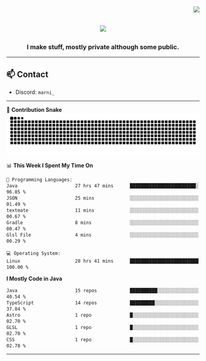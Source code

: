 <img align="right" src="https://komarev.com/ghpvc/?username=itzmarni&label=Profile%20views&color=0e75b6&style=flat">

<h1 align="center">
  <a href="https://git.io/typing-svg">
    <img src="https://readme-typing-svg.herokuapp.com/?lines=Hi+👋,+I'm+Marni!;&center=true&size=30">
  </a>
</h1>
<h3 align="center">I make stuff, mostly private although some public.</h3>

---

## 📫 Contact

- Discord: `marni_`

---

🐍 **Contribution Snake**
<picture>
  <source media="(prefers-color-scheme: dark)" srcset="https://github.com/ItzMarni/ItzMarni/blob/output/github-contribution-grid-snake-dark.svg" />
  <source media="(prefers-color-scheme: light)" srcset="https://github.com/ItzMarni/ItzMarni/blob/output/github-contribution-grid-snake.svg" />
  <img alt="github-snake" src="https://github.com/ItzMarni/ItzMarni/blob/output/github-contribution-grid-snake-dark.svg" />
</picture>

<!--START_SECTION:waka-->
📊 **This Week I Spent My Time On** 

```text
💬 Programming Languages: 
Java                     27 hrs 47 mins      ████████████████████████░   96.85 % 
JSON                     25 mins             ░░░░░░░░░░░░░░░░░░░░░░░░░   01.49 % 
textmate                 11 mins             ░░░░░░░░░░░░░░░░░░░░░░░░░   00.67 % 
Gradle                   8 mins              ░░░░░░░░░░░░░░░░░░░░░░░░░   00.47 % 
Glsl File                4 mins              ░░░░░░░░░░░░░░░░░░░░░░░░░   00.29 % 

💻 Operating System: 
Linux                    28 hrs 41 mins      █████████████████████████   100.00 % 
```

**I Mostly Code in Java** 

```text
Java                     15 repos            ██████████░░░░░░░░░░░░░░░   40.54 % 
TypeScript               14 repos            █████████░░░░░░░░░░░░░░░░   37.84 % 
Astro                    1 repo              █░░░░░░░░░░░░░░░░░░░░░░░░   02.70 % 
GLSL                     1 repo              █░░░░░░░░░░░░░░░░░░░░░░░░   02.70 % 
CSS                      1 repo              █░░░░░░░░░░░░░░░░░░░░░░░░   02.70 % 
```




<!--END_SECTION:waka-->

-------
